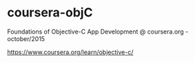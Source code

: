 # coursera-objC
Foundations of Objective-C App Development @ coursera.org - october/2015

https://www.coursera.org/learn/objective-c/
